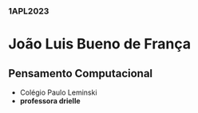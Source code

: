 ### 1APL2023
# João Luis Bueno de França
## Pensamento Computacional
- Colégio Paulo Leminski
- **professora drielle**
